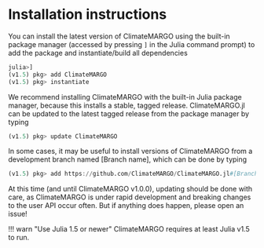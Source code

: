 # Installation instructions

You can install the latest version of ClimateMARGO using the built-in package manager (accessed by pressing `]` in the
Julia command prompt) to add the package and instantiate/build all dependencies

```julia
julia>]
(v1.5) pkg> add ClimateMARGO
(v1.5) pkg> instantiate
```

We recommend installing ClimateMARGO with the built-in Julia package manager, because this installs a stable, tagged release. ClimateMARGO.jl can be updated to the latest tagged release from the package manager by typing
```julia
(v1.5) pkg> update ClimateMARGO
```

In some cases, it may be useful to install versions of ClimateMARGO from a development branch named [Branch name], which can be done by typing
```julia
(v1.5) pkg> add https://github.com/ClimateMARGO/ClimateMARGO.jl#[Branch name]
```

At this time (and until ClimateMARGO v1.0.0), updating should be done with care, as ClimateMARGO is under rapid development and breaking changes to the user API occur often. But if anything does happen, please open an issue!

!!! warn "Use Julia 1.5 or newer"
    ClimateMARGO requires at least Julia v1.5 to run.

